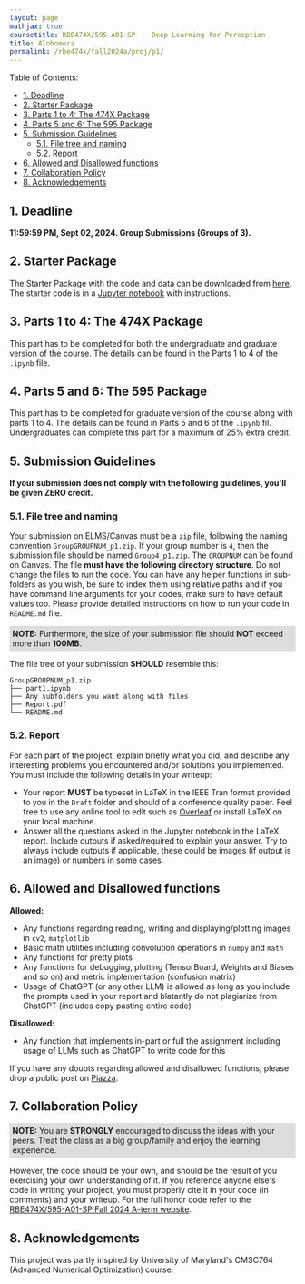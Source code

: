 ```yaml
---
layout: page
mathjax: true
coursetitle: RBE474X/595-A01-SP -- Deep Learning for Perception
title: Alohomora
permalink: /rbe474x/fall2024a/proj/p1/
---
```


Table of Contents:
- [1. Deadline](#due)
- [2. Starter Package](#starterpkg)
- [3. Parts 1 to 4: The 474X Package](#part14)
- [4. Parts 5 and 6: The 595 Package](#part56)
- [5. Submission Guidelines](#sub)
  - [5.1. File tree and naming](#files)
  - [5.2. Report](#report)
- [6. Allowed and Disallowed functions](#funcs)
- [7. Collaboration Policy](#coll)
- [8. Acknowledgements](#ack)

<a name='due'></a>
## 1. Deadline 
**11:59:59 PM, Sept 02, 2024. Group Submissions (Groups of 3).**

<a name='due'></a>
## 2. Starter Package
The Starter Package with the code and data can be downloaded from <a href="https://github.com/pearwpi/rbe474x_p1">here</a>. The starter code is in a <a href="https://jupyter.org/">Jupyter notebook</a> with instructions.

<a name='part14'></a>
## 3. Parts 1 to 4: The 474X Package

This part has to be completed for both the undergraduate and graduate version of the course. The details can be found in the Parts 1 to 4 of the `.ipynb` file.

<a name='part56'></a>
## 4. Parts 5 and 6: The 595 Package

This part has to be completed for graduate version of the course along with parts 1 to 4. The details can be found in Parts 5 and 6 of the `.ipynb` fil. Undergraduates can complete this part for a maximum of 25% extra credit.


<a name='sub'></a>

## 5. Submission Guidelines

**If your submission does not comply with the following guidelines, you'll be given ZERO credit.**

### 5.1. File tree and naming

Your submission on ELMS/Canvas must be a ``zip`` file, following the naming convention ``GroupGROUPNUM_p1.zip``. If your group number is ``4``, then the submission file should be named ``Group4_p1.zip``. The `GROUPNUM` can be found on Canvas. The file **must have the following directory structure**. Do not change the files to run the code. You can have any helper functions in sub-folders as you wish, be sure to index them using relative paths and if you have command line arguments for your codes, make sure to have default values too. Please provide detailed instructions on how to run your code in ``README.md`` file. 

<p style="background-color:#ddd; padding:5px">
<b>NOTE:</b> 
Furthermore, the size of your submission file should <b>NOT</b> exceed more than <b>100MB</b>.
</p>

The file tree of your submission <b>SHOULD</b> resemble this:

```
GroupGROUPNUM_p1.zip
├── part1.ipynb
├── Any subfolders you want along with files
├── Report.pdf 
└── README.md
```


<a name='report'></a>

### 5.2. Report 
For each part of the project, explain briefly what you did, and describe any interesting problems you encountered and/or solutions you implemented. You must include the following details in your writeup:

- Your report **MUST** be typeset in LaTeX in the IEEE Tran format provided to you in the ``Draft`` folder and should of a conference quality paper. Feel free to use any online tool to edit such as [Overleaf](https://www.overleaf.com) or install LaTeX on your local machine.
- Answer all the questions asked in the Jupyter notebook in the LaTeX report. Include outputs if asked/required to explain your answer. Try to always include outputs if applicable, these could be images (if output is an image) or numbers in some cases. 


<a name='funcs'></a>

## 6. Allowed and Disallowed functions

<b> Allowed:</b>

- Any functions regarding reading, writing and displaying/plotting images in `cv2`, `matplotlib`
- Basic math utilities including convolution operations in `numpy` and `math`
- Any functions for pretty plots
- Any functions for debugging, plotting (TensorBoard, Weights and Biases and so on) and metric implementation (confusion matrix)
- Usage of ChatGPT (or any other LLM) is allowed as long as you include the prompts used in your report and blatantly do not plagiarize from ChatGPT (includes copy pasting entire code)

<b> Disallowed:</b>

- Any function that implements in-part or full the assignment including usage of LLMs such as ChatGPT to write code for this


If you have any doubts regarding allowed and disallowed functions, please drop a public post on [Piazza](https://piazza.com/wpi/fall2024/rbe474x). 

<a name='coll'></a>

## 7. Collaboration Policy

<p style="background-color:#ddd; padding:5px">
<b>NOTE:</b> 
You are <b>STRONGLY</b> encouraged to discuss the ideas with your peers. Treat the class as a big group/family and enjoy the learning experience. 
</p>

However, the code should be your own, and should be the result of you exercising your own understanding of it. If you reference anyone else's code in writing your project, you must properly cite it in your code (in comments) and your writeup. For the full honor code refer to the [RBE474X/595-A01-SP Fall 2024 A-term website](https://pear.wpi.edu/teaching/rbe474x/fall2024a.html).

<a name='ack'></a>

## 8. Acknowledgements

This project was partly inspired by University of Maryland's CMSC764 (Advanced Numerical Optimization) course.

